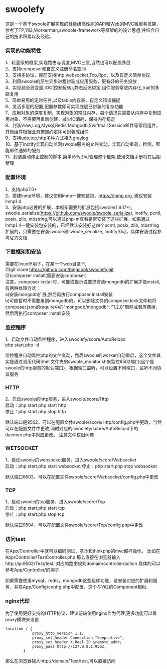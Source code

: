 # swoolefy
这是一个基于swoole扩展实现的轻量级高性能的API和Web的MVC微服务框架，参考了TP,Yii2,Workerman,swooole-framework等框架的的设计思想,并结合自己的技术积累以及经验。
### 实现的功能特性     
1、轻量级的框架,实现路由与调度,MVC三层,当然也可以配置多层     
2、支持composer和自定义注册命名空间      
3、支持多协议，目前支持http,websocket,Tcp,Rpc，以及自定义简单协议        
3、利用swoole的原生异步进程封装成应用服务，更有好的任务投放         
4、实现超全局变量,IOC(控制反转),静态延迟绑定,组件服务常驻内存化,trait的多路复用     
5、简单易用的定时任务,以及table内存表，自定义错误捕捉       
6、灵活多层的配置,配置参数即可实现底层已封装的复杂功能          
7、应用对象的深度复制，实现对象的常驻内存，每个请求只需要从内存中复制应用对象，不需要再重新创建，减少IO消耗，保持内存稳定     
8、封装View,Log,Mysql,Redis,Mongodb,Swiftmail,Session邮件等常用组件，其他组件根据业务按照约定即可封装成组件     
9、支持udp,tcp,http多种方式接入graylog    
10、基于inotify实现自动监测swoole服务的文件变动，实现自动重载，检测，智能邮件通知的服务      
11、封装启动停止控制的脚本,简单命令即可管理整个框架,使用文档手册将在后期整理

### 配置环境
1、支持php7.0+       
2、搭建lnmp环境，建议使用lnmp一健安装包，https://lnmp.org, 建议安装lnmp1.4     
3、安装php必要的扩展，本框架需要的扩展包括swoole(1.9.17+), swoole_serialize(https://github.com/swoole/swoole_serialize), inotify, pcntl, posix, zlib, mbstring,可以通过php-m查看是否安装了这些扩展，如果通过lnmp1.4一健安装包安装的，已经默认安装好这四个pcntl, posix, zlib, mbstring扩展的，只需要在安装swoole和swoole_serialize, inotify即可，具体安装过程参考官方文档

### 下载框架和安装
需要在linux环境下，在某一个web目录下,                   
(1)git clone https://github.com/bingcool/swoolefy.git         
(2)composer install(需要安装composer)    
注意，composer install时，可能或提示说要求安装mongodb的扩展才能install,有两种处理方式：     
a)安装mongodb扩展,然后再执行composer install安装      
b)可能暂时不需要用到mongodb的，可以删除文件的composer.lock文件和将composer.json的require中的"mongodb/mongodb": "1.2.0"删除或者屏蔽掉，然后再执行composer install安装

### 监控程序   
1、启动文件自动监控程序，进入swoolefy/score/AutoReload     
php  start.php -d  

监控程序自动监控php的文件变动，然后swoole的worker自动重启，这个文件其实是通过调用代码Shell文件夹的swoole_monitor.sh来监控9502端口(这个是swoole的http服务的默认端口)，根据端口监听，可以设置不同端口，监听不同协议服务      

### HTTP   
2、启动swoole的http服务，进入swoole/score/Http       
启动：php start.php start http          
停止：php start.php stop http              

默认端口是9502，可以在配置文件swoole/score/Http/config.php中更改，当然可以在配置文件中更改,同时对应的swoolefy/score/AutoReload下的daemon.php中对应更改。
注意文件权限问题

### WETSOCKET    
1、启动swoole的websocket服务，进入swoole/score/Websocket    
启动：php start.php start websocket
停止：php start.php stop websocket

默认端口9503，可以在配置文件swoole/score/Websocket/config.php中更改     

### TCP    
1、启动swoole的tcp服务，进入swoole/score/Tcp         
启动：php start.php start tcp    
停止：php start.php stop tcp

默认端口9504，可以在配置文件swoole/score/Tcp/config.php中更改  

### 访问test     
在App/Controller中就可以编码测试，基本和thinkphp的mvc那样操作。
比如在App/Controller/TestController.php
那么直接在浏览器输入http://ip:9502/Test/test, 对应的路由规则domain/controller/action
具体的可以参考App/Controller/的例子

如果需要使用mysql，redis，mongodb这些组件功能，请安装对应的扩展和服务，并在App/Config/config.php中配置。这个与Yii2的Component相似.

### nginx代理      
为了使用更好支持的HTTP协议，建议前端使用nginx作为代理,更多功能可以看proxy模块来设置   
```
location / {
            proxy_http_version 1.1;
            proxy_set_header Connection "keep-alive";
            proxy_set_header X-Real-IP $remote_addr;
            proxy_pass http://127.0.0.1:9502;
        }
```

那么在浏览器输入http://domain/Test/test,可以直接访问

